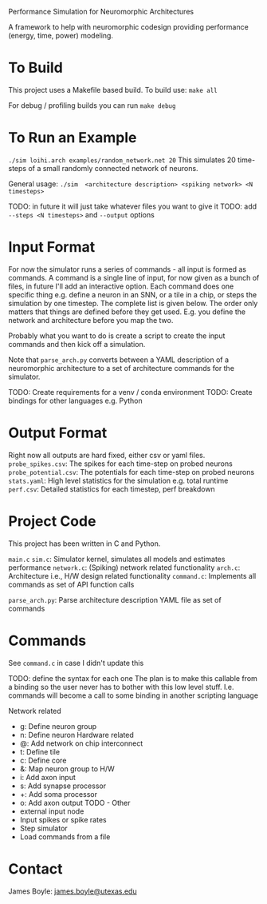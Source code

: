 Performance Simulation for Neuromorphic Architectures

A framework to help with neuromorphic codesign providing performance (energy,
time, power) modeling.

# To Build
This project uses a Makefile based build.  To build use:
`make all`

For debug / profiling builds you can run
`make debug`

# To Run an Example
`./sim loihi.arch examples/random_network.net 20`
This simulates 20 time-steps of a small randomly connected network of neurons.

General usage:
`./sim  <architecture description> <spiking network> <N timesteps>`

TODO: in future it will just take whatever files you want to give it
TODO: add `--steps <N timesteps>` and `--output` options

# Input Format
For now the simulator runs a series of commands - all input is formed as
commands. A command is a single line of input, for now given as a bunch of
files, in future I'll add an interactive option. Each command does one specific
thing e.g. define a neuron in an SNN, or a tile in a chip, or steps the
simulation by one timestep. The complete list is given below. The order only
matters that things are defined before they get used. E.g. you define the
network and architecture before you map the two.

Probably what you want to do is create a script to create the input commands and
then kick off a simulation.

Note that `parse_arch.py` converts between a YAML description of a neuromorphic
architecture to a set of architecture commands for the simulator.

TODO: Create requirements for a venv / conda environment
TODO: Create bindings for other languages e.g. Python

# Output Format

Right now all outputs are hard fixed, either csv or yaml files.
`probe_spikes.csv`: The spikes for each time-step on probed neurons
`probe_potential.csv`: The potentials for each time-step on probed neurons
`stats.yaml`: High level statistics for the simulation e.g. total runtime
`perf.csv`: Detailed statistics for each timestep, perf breakdown

# Project Code
This project has been written in C and Python.

`main.c`
`sim.c`: Simulator kernel, simulates all models and estimates performance
`network.c`: (Spiking) network related functionality
`arch.c`: Architecture i.e., H/W design related functionality
`command.c`: Implements all commands as set of API function calls

`parse_arch.py`: Parse architecture description YAML file as set of commands

# Commands
See `command.c` in case I didn't update this

TODO: define the syntax for each one
The plan is to make this callable from a binding so the user never has
to bother with this low level stuff. I.e. commands will become a call to
some binding in another scripting language

Network related
* g: Define neuron group
* n: Define neuron
Hardware related
* @: Add network on chip interconnect
* t: Define tile
* c: Define core
* &: Map neuron group to H/W
* i: Add axon input
* s: Add synapse processor
* +: Add soma processor
* o: Add axon output
TODO - Other
* external input node
* Input spikes or spike rates
* Step simulator
* Load commands from a file

# Contact
James Boyle: james.boyle@utexas.edu
